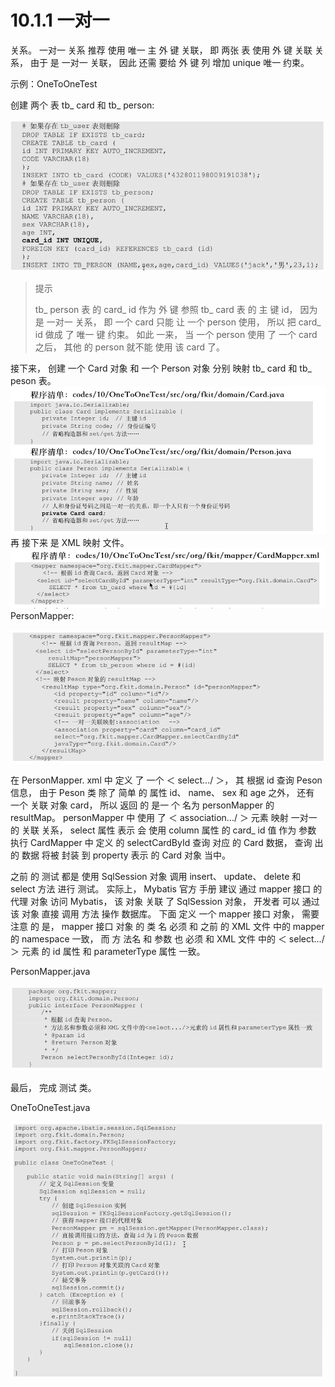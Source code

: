 # 10.1.1 一对一

关系。 一对一 关系 推荐 使用 唯一 主 外 键 关联， 即 两张 表 使用 外 键 关联 关系， 由于 是 一对一 关联， 因此 还需 要给 外 键 列 增加 unique 唯一 约束。

示例：OneToOneTest

创建 两个 表 tb\_ card 和 tb\_ person:

![](/assets/创建两个表tb_card和tb_person.png)

> 提示
>
> tb\_ person 表 的 card\_ id 作为 外 键 参照 tb\_ card 表 的 主 键 id， 因为 是 一对一 关系， 即 一个 card 只能 让 一个 person 使用， 所以 把 card\_ id 做成 了 唯一 键 约束。 如此 一来， 当 一个 person 使用 了 一个 card 之后， 其他 的 person 就不能 使用 该 card 了。

接下来， 创建 一个 Card 对象 和 一个 Person 对象 分别 映射 tb\_ card 和 tb\_ peson 表。![](/assets/创建card对象和person对象.png)再 接下来 是 XML 映射 文件。![](/assets/cardmapperxml.png)PersonMapper:

![](/assets/personmapperxml.png)

在 PersonMapper. xml 中 定义 了 一个 ＜ select.../ ＞， 其 根据 id 查询 Peson 信息， 由于 Peson 类 除了 简单 的 属性 id、 name、 sex 和 age 之外， 还有 一个 关联 对象 card， 所以 返回 的 是一 个 名为 personMapper 的 resultMap。 personMapper 中 使用 了 ＜ association.../ ＞ 元素 映射 一对一 的 关联 关系， select 属性 表示 会 使用 column 属性 的 card\_ id 值 作为 参数 执行 CardMapper 中 定义 的 selectCardById 查询 对应 的 Card 数据， 查询 出 的 数据 将被 封装 到 property 表示 的 Card 对象 当中。

之前 的 测试 都是 使用 SqlSession 对象 调用 insert、 update、 delete 和 select 方法 进行 测试。 实际上， Mybatis 官方 手册 建议 通过 mapper 接口 的 代理 对象 访问 Mybatis， 该 对象 关联 了 SqlSession 对象， 开发者 可以 通过 该 对象 直接 调用 方法 操作 数据库。 下面 定义 一个 mapper 接口 对象， 需要 注意 的 是， mapper 接口 对象 的 类 名 必须 和 之前 的 XML 文件 中的 mapper 的 namespace 一致， 而 方 法名 和 参数 也 必须 和 XML 文件 中的 ＜ select.../ ＞ 元素 的 id 属性 和 parameterType 属性 一致。

PersonMapper.java

![](/assets/personmapperjava.png)

最后， 完成 测试 类。

OneToOneTest.java

![](/assets/onetoonetest.png)

